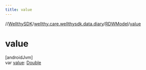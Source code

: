 ```yaml
---
title: value
---
```

//[WellthySDK](../../../index.html)/[wellthy.care.wellthysdk.data.diary](../index.html)/[RDWModel](index.html)/[value](value.html)



# value



[androidJvm]\
var [value](value.html): [Double](https://kotlinlang.org/api/latest/jvm/stdlib/kotlin/-double/index.html)




